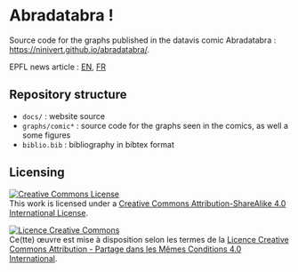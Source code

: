 # Abradatabra !

Source code for the graphs published in the datavis comic Abradatabra : https://ninivert.github.io/abradatabra/.

EPFL news article : [EN](https://news.epfl.ch/news/do-we-have-an-unhealthy-appetite-for-pie-charts/), [FR](https://actu.epfl.ch/news/faut-il-abandonner-le-camembert-dans-les-presentat/)

## Repository structure

- `docs/` : website source
- `graphs/comic*` : source code for the graphs seen in the comics, as well a some figures
- `biblio.bib` : bibliography in bibtex format

## Licensing

<a rel="license" href="http://creativecommons.org/licenses/by-sa/4.0/"><img alt="Creative Commons License" style="border-width:0" src="https://i.creativecommons.org/l/by-sa/4.0/88x31.png" /></a><br />This work is licensed under a <a rel="license" href="http://creativecommons.org/licenses/by-sa/4.0/">Creative Commons Attribution-ShareAlike 4.0 International License</a>.

<a rel="license" href="http://creativecommons.org/licenses/by-sa/4.0/"><img alt="Licence Creative Commons" style="border-width:0" src="https://i.creativecommons.org/l/by-sa/4.0/88x31.png" /></a><br />Ce(tte) œuvre est mise à disposition selon les termes de la <a rel="license" href="http://creativecommons.org/licenses/by-sa/4.0/">Licence Creative Commons Attribution -  Partage dans les Mêmes Conditions 4.0 International</a>.
